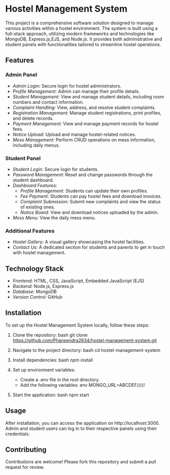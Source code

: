 # Hostel Management System

This project is a comprehensive software solution designed to manage various activities within a hostel environment. The system is built using a full-stack approach, utilizing modern frameworks and technologies like MongoDB, Express.js,EJS, and Node.js. It provides both administrative and student panels with functionalities tailored to streamline hostel operations.

## Features

### Admin Panel
- *Admin Login:* Secure login for hostel administrators.
- *Profile Management:* Admin can manage their profile details.
- *Student Management:* View and manage student details, including room numbers and contact information.
- *Complaint Handling:* View, address, and resolve student complaints.
- *Registration Management:* Manage student registrations, print profiles, and delete records.
- *Payment Management:* View and manage payment records for hostel fees.
- *Notice Upload:* Upload and manage hostel-related notices.
- *Mess Management:* Perform CRUD operations on mess information, including daily menus.

### Student Panel
- *Student Login:* Secure login for students.
- *Password Management:* Reset and change passwords through the student dashboard.
- *Dashboard Features:*
  - *Profile Management:* Students can update their own profiles.
  - *Fee Payment:* Students can pay hostel fees and download invoices.
  - *Complaint Submission:* Submit new complaints and view the status of existing ones.
  - *Notice Board:* View and download notices uploaded by the admin.
- *Mess Menu:* View the daily mess menu.
  
### Additional Features
- *Hostel Gallery:* A visual gallery showcasing the hostel facilities.
- *Contact Us:* A dedicated section for students and parents to get in touch with hostel management.

## Technology Stack

- *Frontend:* HTML, CSS, JavaScript, Embedded JavaScript (EJS)
- *Backend:* Node.js, Express.js
- *Database:* MongoDB
- *Version Control:* GitHub

## Installation

To set up the Hostel Management System locally, follow these steps:

1. Clone the repository:
    bash
    git clone https://github.com/Phaneendra2634/hostel-management-system.git
    
2. Navigate to the project directory:
    bash
    cd hostel-management-system
    
3. Install dependencies:
    bash
    npm install
    
4. Set up environment variables:
    - Create a .env file in the root directory.
    - Add the following variables:
    env
    MONGO_URL=ABCDEF/////
5. Start the application:
    bash
    npm start
    

## Usage

After installation, you can access the application on http://localhost:3000. Admin and student users can log in to their respective panels using their credentials.

## Contributing

Contributions are welcome! Please fork this repository and submit a pull request for review.
